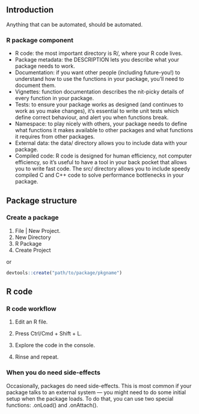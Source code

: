## Introduction

Anything that can be automated, should be automated.

### R package component

- R code: the most important directory is R/, where your R code lives. 
- Package metadata: the DESCRIPTION lets you describe what your package needs to work. 
- Documentation: if you want other people (including future-you!) to understand how to use the functions in your package, you’ll need to document them.
- Vignettes: function documentation describes the nit-picky details of every function in your package.
- Tests: to ensure your package works as designed (and continues to work as you make changes), it’s essential to write unit tests which define correct behaviour, and alert you when functions break. 
- Namespace: to play nicely with others, your package needs to define what functions it makes available to other packages and what functions it requires from other packages. 
- External data: the data/ directory allows you to include data with your package. 
- Compiled code: R code is designed for human efficiency, not computer efficiency, so it’s useful to have a tool in your back pocket that allows you to write fast code. The src/ directory allows you to include speedy compiled C and C++ code to solve performance bottlenecks in your package.


## Package structure

### Create a package

1. File | New Project.
2. New Directory
3. R Package
4. Create Project

or

```R
devtools::create("path/to/package/pkgname")
```

## R code

### R code workflow

1. Edit an R file.

2. Press Ctrl/Cmd + Shift + L.

3. Explore the code in the console.

4. Rinse and repeat.

### When you do need side-effects

Occasionally, packages do need side-effects. This is most common if your package talks to an external system — you might need to do some initial setup when the package loads. To do that, you can use two special functions: .onLoad() and .onAttach(). 




